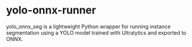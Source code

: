 # yolo-onnx-runner
yolo_onnx_seg is a lightweight Python wrapper for running instance segmentation using a YOLO model trained with Ultralytics and exported to ONNX.
